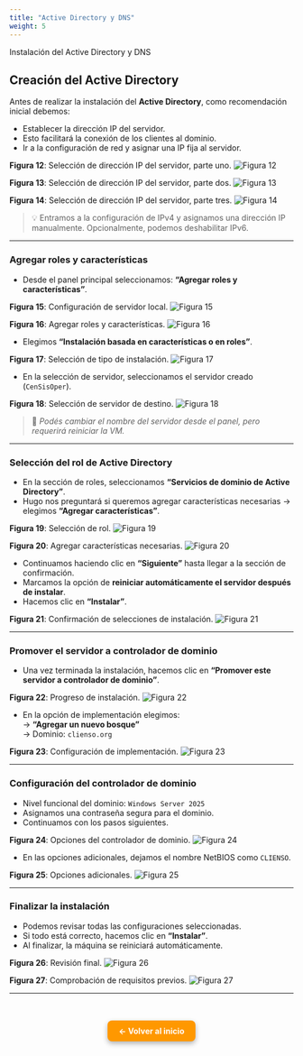```yaml
---
title: "Active Directory y DNS"
weight: 5
---
```


Instalación del Active Directory y DNS

<!--more-->

## Creación del Active Directory

Antes de realizar la instalación del **Active Directory**, como recomendación inicial debemos:

- Establecer la dirección IP del servidor.
- Esto facilitará la conexión de los clientes al dominio.
- Ir a la configuración de red y asignar una IP fija al servidor.

**Figura 12**: Selección de dirección IP del servidor, parte uno.
![Figura 12](https://katherine506.github.io/clienSO/images/12.png)

**Figura 13**: Selección de dirección IP del servidor, parte dos.
![Figura 13](../images/13.png)

**Figura 14**: Selección de dirección IP del servidor, parte tres.
![Figura 14](/images/14.png)

> 💡 Entramos a la configuración de IPv4 y asignamos una dirección IP manualmente. Opcionalmente, podemos deshabilitar IPv6.

---

### Agregar roles y características

- Desde el panel principal seleccionamos: **“Agregar roles y características”**.

**Figura 15**: Configuración de servidor local.
![Figura 15](/images/15.png)

**Figura 16**: Agregar roles y características.
![Figura 16](/images/16.png)

- Elegimos **“Instalación basada en características o en roles”**.

**Figura 17**: Selección de tipo de instalación.
![Figura 17](/images/17.png)

- En la selección de servidor, seleccionamos el servidor creado (`CenSisOper`).

**Figura 18**: Selección de servidor de destino.
![Figura 18](/images/18.png)

> 📝 _Podés cambiar el nombre del servidor desde el panel, pero requerirá reiniciar la VM._

---

### Selección del rol de Active Directory

- En la sección de roles, seleccionamos **“Servicios de dominio de Active Directory”**.
- Hugo nos preguntará si queremos agregar características necesarias → elegimos **“Agregar características”**.

**Figura 19**: Selección de rol.
![Figura 19](/images/19.png)

**Figura 20**: Agregar características necesarias.
![Figura 20](/images/20.png)

- Continuamos haciendo clic en **“Siguiente”** hasta llegar a la sección de confirmación.
- Marcamos la opción de **reiniciar automáticamente el servidor después de instalar**.
- Hacemos clic en **“Instalar”**.

**Figura 21**: Confirmación de selecciones de instalación.
![Figura 21](/images/21.png)

---

### Promover el servidor a controlador de dominio

- Una vez terminada la instalación, hacemos clic en **“Promover este servidor a controlador de dominio”**.

**Figura 22**: Progreso de instalación.
![Figura 22](/images/22.png)

- En la opción de implementación elegimos:  
  → **“Agregar un nuevo bosque”**  
  → Dominio: `clienso.org`

**Figura 23**: Configuración de implementación.
![Figura 23](/images/23.png)

---

### Configuración del controlador de dominio

- Nivel funcional del dominio: `Windows Server 2025`
- Asignamos una contraseña segura para el dominio.
- Continuamos con los pasos siguientes.

**Figura 24**: Opciones del controlador de dominio.
![Figura 24](/images/24.png)

- En las opciones adicionales, dejamos el nombre NetBIOS como `CLIENSO`.

**Figura 25**: Opciones adicionales.
![Figura 25](/images/25.png)

---

### Finalizar la instalación

- Podemos revisar todas las configuraciones seleccionadas.
- Si todo está correcto, hacemos clic en **“Instalar”**.
- Al finalizar, la máquina se reiniciará automáticamente.

**Figura 26**: Revisión final.
![Figura 26](/images/26.png)

**Figura 27**: Comprobación de requisitos previos.
![Figura 27](/images/27.png)

---

<div style="text-align: center; margin-top: 3rem;">
  <a href="/" style="
    display: inline-block;
    background-color: #ff9800;
    color: white;
    padding: 10px 20px;
    border-radius: 8px;
    text-decoration: none;
    font-weight: bold;
    box-shadow: 0 4px 10px rgba(0, 0, 0, 0.3);
    transition: background-color 0.2s ease;">
    ← Volver al inicio
  </a>
</div>
